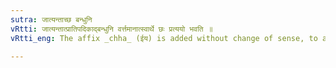 ```yaml
---
sutra: जात्यन्ताच्छ बन्धुनि
vRtti: जात्यन्तात्प्रातिपदिकाद्बन्धुनि वर्त्तमानात्स्वार्थे छः प्रत्ययो भवति ॥
vRtti_eng: The affix _chha_ (ईय) is added without change of sense, to a stem ending in the word जात, when it means appropriateness.

---
```

